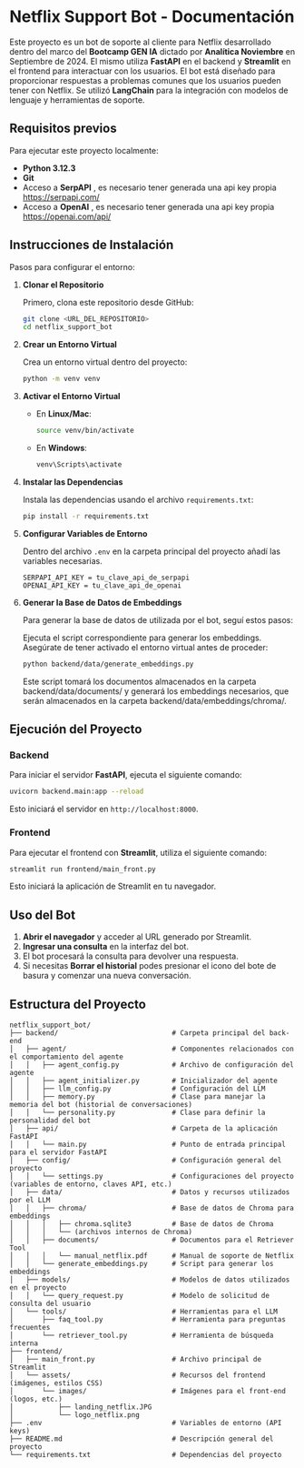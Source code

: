 # Netflix Support Bot - Documentación

Este proyecto es un bot de soporte al cliente para Netflix desarrollado dentro del marco del **Bootcamp GEN IA** dictado por **Analítica Noviembre** en Septiembre de 2024. 
El mismo utiliza **FastAPI** en el backend y **Streamlit** en el frontend para interactuar con los usuarios. 
El bot está diseñado para proporcionar respuestas a problemas comunes que los usuarios pueden tener con Netflix. 
Se utilizó **LangChain** para la integración con modelos de lenguaje y herramientas de soporte.

## Requisitos previos

Para ejecutar este proyecto localmente:

- **Python 3.12.3** 
- **Git** 
- Acceso a **SerpAPI** , es necesario tener generada una api key propia https://serpapi.com/
- Acceso a **OpenAI** , es necesario tener generada una api key propia https://openai.com/api/

## Instrucciones de Instalación

Pasos para configurar el entorno:

1. **Clonar el Repositorio**

   Primero, clona este repositorio desde GitHub:
   ```bash
   git clone <URL_DEL_REPOSITORIO>
   cd netflix_support_bot
   ```

2. **Crear un Entorno Virtual**

   Crea un entorno virtual dentro del proyecto:
   ```bash
   python -m venv venv
   ```

3. **Activar el Entorno Virtual**

   - En **Linux/Mac**:
     ```bash
     source venv/bin/activate
     ```
   - En **Windows**:
     ```bash
     venv\Scripts\activate
     ```

4. **Instalar las Dependencias**

   Instala las dependencias usando el archivo `requirements.txt`:
   ```bash
   pip install -r requirements.txt
   ```

5. **Configurar Variables de Entorno**

   Dentro del archivo `.env` en la carpeta principal del proyecto añadí las variables necesarias. 
   ```env
   SERPAPI_API_KEY = tu_clave_api_de_serpapi
   OPENAI_API_KEY = tu_clave_api_de_openai
   ```
6. **Generar la Base de Datos de Embeddings**

    Para generar la base de datos de utilizada por el bot, seguí estos pasos:

    Ejecuta el script correspondiente para generar los embeddings. Asegúrate de tener activado el entorno virtual antes de proceder:

    ```bash
    python backend/data/generate_embeddings.py
    ```

    Este script tomará los documentos almacenados en la carpeta backend/data/documents/ y generará los embeddings necesarios, que serán almacenados en la carpeta backend/data/embeddings/chroma/.

## Ejecución del Proyecto

### Backend 

Para iniciar el servidor **FastAPI**, ejecuta el siguiente comando:
```bash
uvicorn backend.main:app --reload
```
Esto iniciará el servidor en `http://localhost:8000`.

### Frontend 

Para ejecutar el frontend con **Streamlit**, utiliza el siguiente comando:
```bash
streamlit run frontend/main_front.py
```
Esto iniciará la aplicación de Streamlit en tu navegador.

## Uso del Bot

1. **Abrir el navegador** y acceder al URL generado por Streamlit.
2. **Ingresar una consulta** en la interfaz del bot.
3. El bot procesará la consulta para devolver una respuesta.
4. Si necesitas **Borrar el historial** podes presionar el icono del bote de basura y comenzar una nueva conversación.

## Estructura del Proyecto  
```
netflix_support_bot/
├── backend/                            # Carpeta principal del back-end
│   ├── agent/                          # Componentes relacionados con el comportamiento del agente
│   │   ├── agent_config.py             # Archivo de configuración del agente
│   │   ├── agent_initializer.py        # Inicializador del agente
│   │   ├── llm_config.py               # Configuración del LLM
│   │   ├── memory.py                   # Clase para manejar la memoria del bot (historial de conversaciones)
│   │   └── personality.py              # Clase para definir la personalidad del bot
│   ├── api/                            # Carpeta de la aplicación FastAPI
│   │   └── main.py                     # Punto de entrada principal para el servidor FastAPI
│   ├── config/                         # Configuración general del proyecto
│   │   └── settings.py                 # Configuraciones del proyecto (variables de entorno, claves API, etc.)
│   ├── data/                           # Datos y recursos utilizados por el LLM
│   │   ├── chroma/                     # Base de datos de Chroma para embeddings
│   │   │   ├── chroma.sqlite3          # Base de datos de Chroma
│   │   │   └── (archivos internos de Chroma)  
│   │   ├── documents/                  # Documentos para el Retriever Tool
│   │   │   └── manual_netflix.pdf      # Manual de soporte de Netflix
│   │   └── generate_embeddings.py      # Script para generar los embeddings
│   ├── models/                         # Modelos de datos utilizados en el proyecto
│   │   └── query_request.py            # Modelo de solicitud de consulta del usuario
│   └── tools/                          # Herramientas para el LLM
│       ├── faq_tool.py                 # Herramienta para preguntas frecuentes
│       └── retriever_tool.py           # Herramienta de búsqueda interna
├── frontend/
│   ├── main_front.py                   # Archivo principal de Streamlit
│   └── assets/                         # Recursos del frontend (imágenes, estilos CSS)
│       └── images/                     # Imágenes para el front-end (logos, etc.)
│           ├── landing_netflix.JPG     
│           └── logo_netflix.png        
├── .env                                # Variables de entorno (API keys)
├── README.md                           # Descripción general del proyecto
└── requirements.txt                    # Dependencias del proyecto
```


